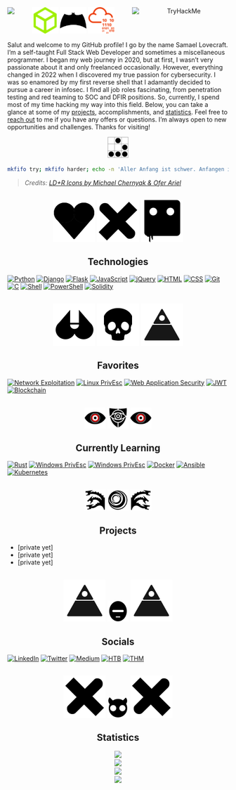 <div align="center">
  <picture>
    <img src="/svg/HTB.svg" width="60px" height="60px">
  </picture>
  <picture>
    <source media="(prefers-color-scheme: dark)" srcset="/svg/dark/fsociety.svg">
    <img src="/svg/light/batman.svg" width="60px" height="60px">
  </picture>
  <picture>
    <img src="/svg/THM.svg" width="60px" height="60px">
  </picture>
  <picture>
    <img src="https://www.hackthebox.eu/badge/image/1007130" align="left">
  </picture>
  <picture>
  <img src="https://tryhackme-badges.s3.amazonaws.com/cybersamurai2121.png" alt="TryHackMe" align="right" width="220px" height="50px">
  </picture>
</div>

Salut and welcome to my GitHub profile! I go by the name Samael Lovecraft. I’m a self-taught Full Stack Web Developer and sometimes a miscellaneous programmer. I began my web journey in 2020, but at first, I wasn’t very passionate about it and only freelanced occasionally. However, everything changed in 2022 when I discovered my true passion for cybersecurity. I was so enamored by my first reverse shell that I adamantly decided to pursue a career in infosec. I find all job roles fascinating, from penetration testing and red teaming to SOC and DFIR positions. So, currently, I spend most of my time hacking my way into this field. Below, you can take a glance at some of my [projects](#projects), accomplishments, and [statistics](#statistics). Feel free to [reach out](#socials) to me if you have any offers or questions. I’m always open to new opportunities and challenges. Thanks for visiting!

<div align="center">
  <picture>
    <img src="/svg/glider.svg" width="48px" height="48px"/>
  </picture>
</div>

```bash
mkfifo try; mkfifo harder; echo -n 'Aller Anfang ist schwer. Anfangen ist einfach, Beharrlichkeit eine Kunst.' | cat - try > harder & cat < harder > try 
```
> *Credits: [LD+R Icons by Michael Chernyak & Ofer Ariel](https://uxuihero.com/love-death-robots-free-fan-iconfont/)*

<br>
<div align="center">
  <picture>
    <source media="(prefers-color-scheme: dark)" srcset="/svg/dark/LD+R/LD+R_Michael's_Heart.svg">
    <img src="/svg/light/LD+R/LD+R_Michael's_Heart.svg"/>
  </picture>
  <picture>
    <source media="(prefers-color-scheme: dark)" srcset="/svg/dark/LD+R/LD+R_Michael's_X.svg">
    <img src="/svg/light/LD+R/LD+R_Michael's_X.svg"/>
  </picture>
  <picture>
    <source media="(prefers-color-scheme: dark)" srcset="/svg/dark/LD+R/LD+R_Ofer's_Bloody_Robot.svg">
    <img src="/svg/light/LD+R/LD+R_Ofer's_Bloody_Robot.svg"/>
  </picture>
</div>

## <div align="center">Technologies</div>

[![Python](https://img.shields.io/badge/python-3776AB?style=for-the-badge&labelColor=black&logo=python&logoColor=3776AB)](#technologies) [![Django](https://img.shields.io/badge/django-092E20.svg?style=for-the-badge&labelColor=black&logo=django&logoColor=092E20)](#technologies) [![Flask](https://img.shields.io/badge/Flask-fff?style=for-the-badge&logo=flask&logoColor=white&labelColor=000)](#technologies) [![JavaScript](https://img.shields.io/badge/-Javascript-F0DB4F?style=for-the-badge&labelColor=black&logo=javascript&logoColor=F0DB4F)](#technologies) [![jQuery](https://img.shields.io/badge/jQuery-0769AD?style=for-the-badge&logo=jquery&logoColor=0769AD&labelColor=black)](#technologies) [![HTML](https://img.shields.io/badge/HTML5-E34F26?style=for-the-badge&logo=html5&logoColor=E34F26&labelColor=black)](#technologies) [![CSS](https://img.shields.io/badge/CSS3-1572B6?style=for-the-badge&logo=css3&logoColor=1572B6&labelColor=black)](#technologies) [![Git](https://img.shields.io/badge/git-F05032?style=for-the-badge&logo=git&logoColor=F05032&labelColor=black)](#technologies) [![C](https://img.shields.io/badge/c-A8B9CC.svg?style=for-the-badge&labelColor=black&logo=c&logoColor=A8B9CC)](#technologies) [![Shell](https://img.shields.io/badge/shell_script-4EAA25?style=for-the-badge&logo=gnu-bash&logoColor=4EAA25&labelColor=000)](#technologies) [![PowerShell](https://img.shields.io/badge/Powershell-5391FE?style=for-the-badge&logo=powershell&logoColor=5391FE&labelColor=black)](#technologies) [![Solidity](https://img.shields.io/badge/solididy-363636?style=for-the-badge&logo=solidity&labelColor=black&logoColor=363636)](#technologies)

<br>
<div align="center">
  <picture>
    <source media="(prefers-color-scheme: dark)" srcset="/svg/dark/LD+R/LD+R_Michael's_Parts.svg">
    <img src="/svg/light/LD+R/LD+R_Michael's_Parts.svg"/>
  </picture>
  <picture>
    <source media="(prefers-color-scheme: dark)" srcset="/svg/dark/LD+R/LD+R_Ofer's_Skull.svg">
    <img src="/svg/light/LD+R/LD+R_Ofer's_Skull.svg"/>
  </picture>
  <picture>
    <source media="(prefers-color-scheme: dark)" srcset="/svg/dark/LD+R/LD+R_Michael's_Apocalipse_Tourist.svg">
    <img src="/svg/light/LD+R/LD+R_Michael's_Apocalipse_Tourist.svg"/>
  </picture>
</div>

## <div align="center">Favorites</div>

[![Network Exploitation](https://img.shields.io/badge/network_exploitation-000.svg?style=for-the-badge&logo=cisco&logoColor=ED3501)](#favorites) [![Linux PrivEsc](https://img.shields.io/badge/Linux_Privilege_Escalation-000?style=for-the-badge&logo=linux&logoColor=ED3501)](#favorites) [![Web Application Security](https://img.shields.io/badge/Web_Application_Security-000.svg?style=for-the-badge&logo=owasp&logoColor=ED3501)](#favorites) [![JWT](https://img.shields.io/badge/JWT-000?style=for-the-badge&logo=json-web-tokens&logoColor=ED3501)](#favorites) [![Blockchain](https://img.shields.io/badge/Blockchain_Security-000?style=for-the-badge&logo=ethereum&logoColor=ED3501)](#favorites)

<br>
<div align="center">
  <picture>
    <source media="(prefers-color-scheme: dark)" srcset="/svg/dark/red-eye.svg">
    <img src="/svg/light/red-eye.svg" width="48px" height="48px"/>
  </picture>
  <picture>
    <source media="(prefers-color-scheme: dark)" srcset="/svg/dark/sec.svg">
    <img src="/svg/light/sec.svg" width="48px" height="48px"/>
  </picture>
  <picture>
    <source media="(prefers-color-scheme: dark)" srcset="/svg/dark/red-eye.svg">
    <img src="/svg/light/red-eye.svg" width="48px" height="48px"/>
  </picture>
</div>

## <div align="center">Currently Learning</div>

[![Rust](https://img.shields.io/badge/Rust-000?style=for-the-badge&logo=rust&logoColor=ED3501)](#currently-learning) [![Windows PrivEsc](https://img.shields.io/badge/Windows_Privilege_Escalation-000?style=for-the-badge&logo=windows&logoColor=ED3501)](#currently-learning) [![Windows PrivEsc](https://img.shields.io/badge/Active_Directory-000?style=for-the-badge&logo=windows&logoColor=ED3501)](#currently-learning) [![Docker](https://img.shields.io/badge/docker-000.svg?style=for-the-badge&logo=docker&logoColor=ED3501)](#currently-learning) [![Ansible](https://img.shields.io/badge/ansible-000.svg?style=for-the-badge&logo=ansible&logoColor=ED3501)](#currently-learning) [![Kubernetes](https://img.shields.io/badge/kubernetes-000.svg?style=for-the-badge&logo=kubernetes&logoColor=ED3501)](#currently-learning)

<br>
<div align="center">
  <picture>
    <source media="(prefers-color-scheme: dark)" srcset="/svg/dark/hydra-left.svg">
    <img src="/svg/light/hydra-left.svg" width="48px" height="48px"/>
  </picture>
  <picture>
    <source media="(prefers-color-scheme: dark)" srcset="/svg/dark/concentric-crescents.svg">
    <img src="/svg/light/concentric-crescents.svg" width="48px" height="48px"/>
  </picture>
  <picture>
    <source media="(prefers-color-scheme: dark)" srcset="/svg/dark/hydra-right.svg">
    <img src="/svg/light/hydra-right.svg" width="48px" height="48px"/>
  </picture>
</div>

## <div align="center">Projects</div>

- [private yet]
- [private yet]
- [private yet]

<br>
<div align="center">
  <picture>
    <source media="(prefers-color-scheme: dark)" srcset="/svg/dark/LD+R/LD+R_Michael's_Apocalipse_Tourist.svg">
    <img src="/svg/light/LD+R/LD+R_Michael's_Apocalipse_Tourist.svg"/>
  </picture>
  <picture>
    <source media="(prefers-color-scheme: dark)" srcset="/svg/dark/LD+R/LD+R_Michael's_Cycloborgps.svg">
    <img src="/svg/light/LD+R/LD+R_Michael's_Cycloborgps.svg" width="48px" height="48px"/>
  </picture>
  <picture>
    <source media="(prefers-color-scheme: dark)" srcset="/svg/dark/LD+R/LD+R_Michael's_Apocalipse_Tourist.svg">
    <img src="/svg/light/LD+R/LD+R_Michael's_Apocalipse_Tourist.svg"/>
  </picture>
</div>

## <div align="center">Socials</div>
[![LinkedIn](https://img.shields.io/badge/LinkedIn-0A66C2?style=for-the-badge&logo=linkedin&logoColor=white)](https://www.linkedin.com/in/samaellovecraft) [![Twitter](https://img.shields.io/badge/Twitter-1DA1F2?style=for-the-badge&logo=twitter&logoColor=white)](https://twitter.com/F21T21R) [![Medium](https://img.shields.io/badge/Medium-000?style=for-the-badge&logo=medium&logoColor=white)](https://medium.com/@samaellovecraft) [![HTB](https://img.shields.io/badge/HackTheBox-141A26?style=for-the-badge&logo=Hack%20The%20Box&logoColor=9FEF00)](https://app.hackthebox.com/profile/1007130) [![THM](https://img.shields.io/badge/TryHackMe-212C42?style=for-the-badge&logo=tryhackme&logoColor=fff)](https://tryhackme.com/p/cybersamurai2121)

<br>
<div align="center">
  <picture>
    <source media="(prefers-color-scheme: dark)" srcset="/svg/dark/LD+R/LD+R_Michael's_Other_X.svg">
    <img src="/svg/light/LD+R/LD+R_Michael's_Other_X.svg"/>
  </picture>
  <picture>
    <source media="(prefers-color-scheme: dark)" srcset="/svg/dark/LD+R/LD+R_Michael's_Devil_Kitty.svg">
    <img src="/svg/light/LD+R/LD+R_Michael's_Devil_Kitty.svg" width="48px" height="48px"/>
  </picture>
  <picture>
    <source media="(prefers-color-scheme: dark)" srcset="/svg/dark/LD+R/LD+R_Michael's_Other_X.svg">
    <img src="/svg/light/LD+R/LD+R_Michael's_Other_X.svg"/>
  </picture>
</div>

## <div align="center">Statistics</div>

<div align="center">
  <picture>
    <img src="https://github-readme-stats.vercel.app/api/top-langs/?username=samaellovecraft&layout=donut-vertical&hide_border=true&theme=tokyonight"/>
  </picture>
</div>
<div align="center">
   <picture>
    <img src="https://streak-stats.demolab.com/?user=samaellovecraft&hide_border=true&theme=tokyonight"/>
  </picture>
</div>
<div align="center">
  <picture>
    <img src="https://quotes-github-readme.vercel.app/api?type=horizontal&theme=tokyonight&quote=Failure%20has%20always%20been%20my%20greatest%20mentor.&author=Taric" height="110px"/>
  </picture>
</div>
<div align="center">
  <picture>
    <img src="https://github-profile-summary-cards.vercel.app/api/cards/profile-details?username=samaellovecraft&theme=tokyonight"/>
  </picture>
</div>